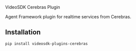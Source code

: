 VideoSDK Cerebras Plugin

Agent Framework plugin for realtime services from Cerebras.

## Installation

```bash
pip install videosdk-plugins-cerebras
```
